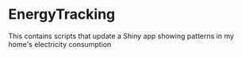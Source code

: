 # EnergyTracking
This contains scripts that update a Shiny app showing patterns in my home's electricity consumption
